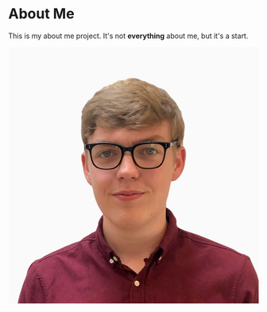 # About Me

This is my about me project. It's not **everything** about me, but it's a start.

![Picture of Aidan](aidan.jpg)